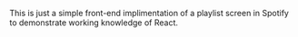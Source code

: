 This is just a simple front-end implimentation of a playlist screen in Spotify to demonstrate working knowledge of React.
